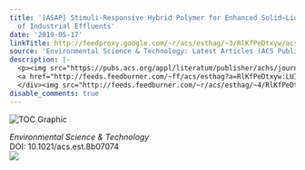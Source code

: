 ```yaml
---
title: '[ASAP] Stimuli-Responsive Hybrid Polymer for Enhanced Solid–Liquid Separation
  of Industrial Effluents'
date: '2019-05-17'
linkTitle: http://feedproxy.google.com/~r/acs/esthag/~3/RlKfPeDtxyw/acs.est.8b07074
source: 'Environmental Science & Technology: Latest Articles (ACS Publications)'
description: |-
  <p><img src="https://pubs.acs.org/appl/literatum/publisher/achs/journals/content/esthag/0/esthag.ahead-of-print/acs.est.8b07074/20190517/images/medium/es-2018-070742_0006.gif" alt="TOC Graphic"/></p><div><cite>Environmental Science & Technology</cite></div><div>DOI: 10.1021/acs.est.8b07074</div><div class="feedflare">
  <a href="http://feeds.feedburner.com/~ff/acs/esthag?a=RlKfPeDtxyw:LUIFphoa30Y:yIl2AUoC8zA"><img src="http://feeds.feedburner.com/~ff/acs/esthag?d=yIl2AUoC8zA" border="0"></img></a>
  </div><img src="http://feeds.feedburner.com/~r/acs/esthag/~4/RlKfPeDtxyw" height="1" width="1" ...
disable_comments: true
---
```

<p><img src="https://pubs.acs.org/appl/literatum/publisher/achs/journals/content/esthag/0/esthag.ahead-of-print/acs.est.8b07074/20190517/images/medium/es-2018-070742_0006.gif" alt="TOC Graphic"/></p><div><cite>Environmental Science & Technology</cite></div><div>DOI: 10.1021/acs.est.8b07074</div><div class="feedflare">
<a href="http://feeds.feedburner.com/~ff/acs/esthag?a=RlKfPeDtxyw:LUIFphoa30Y:yIl2AUoC8zA"><img src="http://feeds.feedburner.com/~ff/acs/esthag?d=yIl2AUoC8zA" border="0"></img></a>
</div><img src="http://feeds.feedburner.com/~r/acs/esthag/~4/RlKfPeDtxyw" height="1" width="1" ...